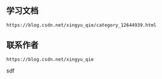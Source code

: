 ## 学习文档

```
https://blog.csdn.net/xingyu_qie/category_12644939.html
```

## 联系作者

```
https://blog.csdn.net/xingyu_qie
```

sdf
